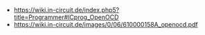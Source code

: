 
* https://wiki.in-circuit.de/index.php5?title=Programmer#ICprog_OpenOCD
* https://wiki.in-circuit.de/images/0/06/610000158A_openocd.pdf


